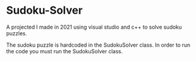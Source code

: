 # Sudoku-Solver
A projected I made in 2021 using visual studio and c++ to solve sudoku puzzles.

The sudoku puzzle is hardcoded in the SudokuSolver class.
In order to run the code you must run the SudokuSolver class.
